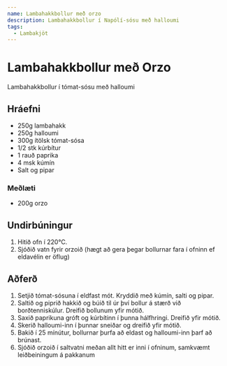 ```yaml
---
name: Lambahakkbollur með orzo
description: Lambahakkbollur í Napólí-sósu með halloumi
tags:
  - Lambakjöt
---
```


# Lambahakkbollur með Orzo

Lambahakkbollur í tómat-sósu með halloumi

## Hráefni

- 250g lambahakk
- 250g halloumi
- 300g ítölsk tómat-sósa
- 1/2 stk kúrbítur
- 1 rauð paprika
- 4 msk kúmín
- Salt og pipar

### Meðlæti

- 200g orzo

## Undirbúningur

1. Hitið ofn í 220°C.
1. Sjóðið vatn fyrir orzoið (hægt að gera þegar bollurnar fara í ofninn ef eldavélin er öflug)

## Aðferð

1. Setjið tómat-sósuna í eldfast mót. Kryddið með kúmín, salti og pipar.
2. Saltið og piprið hakkið og búið til úr því bollur á stærð við borðtenniskúlur. Dreifið bollunum yfir mótið.
3. Saxið paprikuna gróft og kúrbítinn í þunna hálfhringi. Dreifið yfir mótið.
4. Skerið halloumi-inn í þunnar sneiðar og dreifið yfir mótið.
5. Bakið í 25 mínútur, bollurnar þurfa að eldast og halloumi-inn þarf að brúnast.
6. Sjóðið orzoið í saltvatni meðan allt hitt er inni í ofninum, samkvæmt leiðbeiningum á pakkanum
